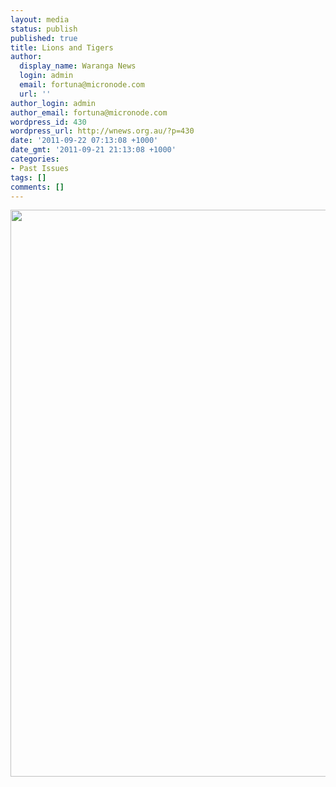```yaml
---
layout: media
status: publish
published: true
title: Lions and Tigers
author:
  display_name: Waranga News
  login: admin
  email: fortuna@micronode.com
  url: ''
author_login: admin
author_email: fortuna@micronode.com
wordpress_id: 430
wordpress_url: http://wnews.org.au/?p=430
date: '2011-09-22 07:13:08 +1000'
date_gmt: '2011-09-21 21:13:08 +1000'
categories:
- Past Issues
tags: []
comments: []
---
```


<a href="{{ site.url }}/images/2011/09/frontpage-20110922.pdf"><img class="alignnone size-full wp-image-429" title="Front Page - September 22, 2011" src="{{ site.url }}/images/2011/09/frontpage-20110922.png" alt="" width="624" height="907" /></a>
